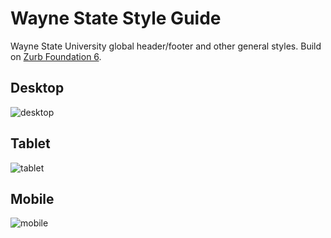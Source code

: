 Wayne State Style Guide
=========

Wayne State University global header/footer and other general styles. Build on [Zurb Foundation 6](http://foundation.zurb.com/).

## Desktop
![desktop](http://waynestate.github.io/styleguide/images/header-fd5-desktop.png "Header on the desktop")

## Tablet
![tablet](http://waynestate.github.io/styleguide/images/header-fd5-tablet.png "Header on the tablet")

## Mobile
![mobile](http://waynestate.github.io/styleguide/images/header-fd5-mobile.png "Header on the mobile")
